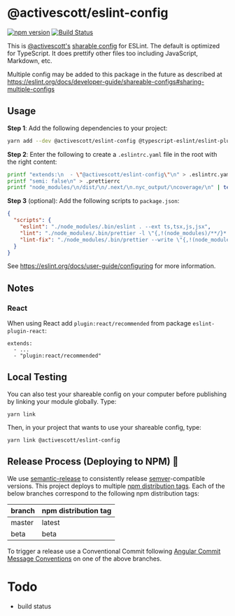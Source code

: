 # @activescott/eslint-config

[![npm version](https://badge.fury.io/js/%40activescott%2Feslint-config.svg)](https://www.npmjs.com/package/@activescott/eslint-config)
[![Build Status](https://github.com/activescott/eslint-config/workflows/main/badge.svg)](https://github.com/activescott/eslint-config/actions)

This is [@activescott's](https://github.com/activescott/) [sharable config](https://eslint.org/docs/developer-guide/shareable-configs) for ESLint. The default is optimized for TypeScript. It does prettify other files too including JavaScript, Markdown, etc.

Multiple config may be added to this package in the future as described at https://eslint.org/docs/developer-guide/shareable-configs#sharing-multiple-configs

## Usage

**Step 1**: Add the following dependencies to your project:

```sh
yarn add --dev @activescott/eslint-config @typescript-eslint/eslint-plugin @typescript-eslint/parser eslint eslint-config-prettier prettier
```

**Step 2**: Enter the following to create a `.eslintrc.yaml` file in the root with the right content:

```sh
printf "extends:\n  - \"@activescott/eslint-config\"\n" > .eslintrc.yaml
printf "semi: false\n" > .prettierrc
printf "node_modules/\n/dist/\n/.next/\n.nyc_output/\ncoverage/\n" | tee .eslintignore .prettierignore
```

**Step 3** (optional): Add the following scripts to `package.json`:

```json
{
  "scripts": {
    "eslint": "./node_modules/.bin/eslint . --ext ts,tsx,js,jsx",
    "lint": "./node_modules/.bin/prettier -l \"{,!(node_modules)/**/}*.{ts,tsx,md,yml,json,html}\" && yarn run eslint",
    "lint-fix": "./node_modules/.bin/prettier --write \"{,!(node_modules)/**/}*.{ts,tsx,md,yml,json,html}\" && yarn run eslint --fix"
  }
}
```

See https://eslint.org/docs/user-guide/configuring for more information.

## Notes

### React

When using React add `plugin:react/recommended` from package `eslint-plugin-react`:

```
extends:
  - ...
  - "plugin:react/recommended"
```

## Local Testing

You can also test your shareable config on your computer before publishing by linking your module globally. Type:

    yarn link

Then, in your project that wants to use your shareable config, type:

    yarn link @activescott/eslint-config

## Release Process (Deploying to NPM) 🚀

We use [semantic-release](https://github.com/semantic-release/semantic-release) to consistently release [semver](https://semver.org/)-compatible versions. This project deploys to multiple [npm distribution tags](https://docs.npmjs.com/cli/dist-tag). Each of the below branches correspond to the following npm distribution tags:

| branch | npm distribution tag |
| ------ | -------------------- |
| master | latest               |
| beta   | beta                 |

To trigger a release use a Conventional Commit following [Angular Commit Message Conventions](https://github.com/angular/angular.js/blob/master/DEVELOPERS.md#-git-commit-guidelines) on one of the above branches.

# Todo

- build status
